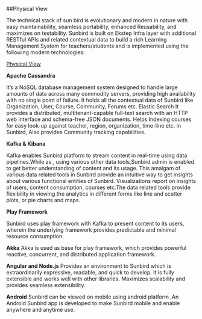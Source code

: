 ##Physical View 

The technical stack of sun bird is evolutionary and modern in nature with easy maintainability, seamless portability, enhanced Reusability, and maximizes on testability. Sunbird is built on Ekstep Infra layer with additional RESTful APIs and related contextual data to build a rich Learning Management System for teachers/students and is implemented using the following modern technologies:

[Physical View](https://sunbird-commons/pages/architecture/image/phy_arch.png)

**Apache Cassandra** 

It’s a NoSQL database management system designed to handle large amounts of data across many commodity servers, providing high availability with no single point of failure. It holds all the contextual data of Sunbird like Organization, User, Course, Community, Forums etc.
Elastic Search
It provides a distributed, multitenant-capable full-text search with an HTTP web interface and schema-free JSON documents. Helps Indexing courses for easy look-up against teacher, region, organization, time-line etc. in Sunbird,
Also provides Community tracking capabilities.  


**Kafka & Kibana**

Kafka enables Sunbird platform to stream content in real-time using data pipelines.While as , using various other data tools,Sunbird admin is enabled to get better understanding of content and its usage. This amalgam of various data related tools in Sunbird provide an intuitive way to get insights about various functional entities of Sunbird. Visualizations report on insights of users, content consumption, courses etc.The data related tools provide flexibility in viewing the analytics in different forms like line and scatter plots, or pie charts and maps.
 
**Play Framework**

Sunbird uses play framework with Kafka to present content to its users, wherein the underlying framework provides predictable and minimal resource consumption.

**Akka**
Akka is used as base for play framework, which provides powerful reactive, concurrent, and distributed application framework.

**Angular and Node.js**
Provides an environment to Sunbird which is extraordinarily expressive, readable, and quick to develop. It is fully extensible and works well with other libraries. Maximizes scalability and provides seamless extensibility.

**Android**
Sunbird can be viewed on mobile using android platform ,An Android Sunbird app is developed to make Sunbird mobile and enable anywhere and anytime use.
